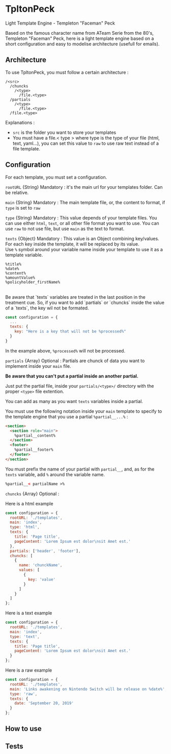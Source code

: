 # TpltonPeck

Light Template Engine - Templeton "Faceman" Peck

Based on the famous character name from ATeam Serie from the 80's, Templeton "Faceman" Peck,
here is a light template engine based on a short configuration and easy to modelise architecture (usefull for emails).

## Architecture

To use TpltonPeck, you must follow a certain architecture :

```shell
/<src>
  /chuncks
    /<type>
      /file.<type>
  /partials
    /<type>
      /file.<type>
  /file.<type>
```

Explanations :

- `src` is the folder you want to store your templates
- You must have a file.< type > where type is the type of your file (html, text, yaml...), you can set this value to `raw` to use raw text instead of a file template.

## Configuration

For each template, you must set a configuration.

`rootURL` {String} Mandatory : it's the main url for your templates folder. Can be relative.

`main` {String} Mandatory : The main template file, or, the content to format, if `type` is set to `raw`

`type` {String} Mandatory : This value depends of your template files. You can use either `html`, `text`, or all other file format you want to use. You can use `raw` to not use file, but use `main` as the text to format.

`texts` {Object} Mandatory : This value is an Object combining key/values. For each key inside the template, it will be replaced by its value. <br />
Use `%` symbol around your variable name inside your template to use it as a template variable.

```
%title%
%date%
%content%
%amountValue%
%policyholder_firstName%
```

<br />
Be aware that `texts` variables are treated in the last position in the treatment cue. So, if you want to add `partials` or `chuncks` inside the value of a `texts`, the key wil not be formated.

```javascript
const configuration = {
  ...
  texts: {
    key: "Here is a key that will not be %processed%"
  }
}
```

In the example above, `%processed%` will not be processed.

`partials` {Array} Optional : Partials are chunck of data you want to implement inside your `main` file.

**Be aware that you can't put a partial inside an another partial.**

Just put the partial file, inside your `partials/<type>/` directory with the proper `<type>` file extention.<br/>

You can add as many as you want `texts` variables inside a partial.

You must use the following notation inside your `main` template to specify to the template engine that you use a partial `%partial__...%` :

```html
<section>
  <section role="main">
    %partial__content%
  </section>
  <footer>
    %partial__footer%
  </footer>
</section>
```

You must prefix the name of your partial with `partial__`, and, as for the `texts` variable, add `%` around the variable name.

```html
%partial__< partialName >%
```

`chuncks` {Array} Optional :

Here is a html example

```javascript
const configuration = {
  rootURL: './templates',
  main: 'index',
  type: 'html',
  texts: {
    title: 'Page title',
    pageContent: 'Lorem Ipsum est dolor\nsit Amet est.'
  },
  partials: ['header', 'footer'],
  chuncks: [
    {
      name: 'chunckName',
      values: [
        {
          key: 'value'
        }
      ]
    }
  ]
};
```

Here is a text example

```javascript
const configuration = {
  rootURL: './templates',
  main: 'index',
  type: 'text',
  texts: {
    title: 'Page title',
    pageContent: 'Lorem Ipsum est dolor\nsit Amet est.'
  }
};
```

Here is a raw example

```javascript
const configuration = {
  rootURL: './templates',
  main: 'Links awakening on Nintendo Switch will be release on %date%',
  type: 'raw',
  texts: {
    date: 'September 20, 2019'
  }
};
```

## How to use

## Tests

```

```
